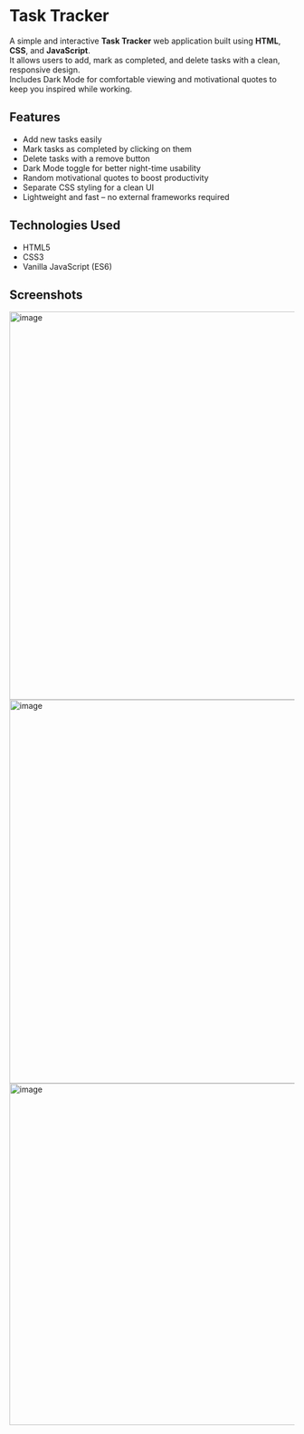 # Task Tracker

A simple and interactive **Task Tracker** web application built using **HTML**, **CSS**, and **JavaScript**.  
It allows users to add, mark as completed, and delete tasks with a clean, responsive design.  
Includes Dark Mode for comfortable viewing and motivational quotes to keep you inspired while working.

## Features
- Add new tasks easily
- Mark tasks as completed by clicking on them
- Delete tasks with a remove button
- Dark Mode toggle for better night-time usability
- Random motivational quotes to boost productivity
- Separate CSS styling for a clean UI
- Lightweight and fast – no external frameworks required

## Technologies Used
- HTML5
- CSS3
- Vanilla JavaScript (ES6)

## Screenshots
<img width="1329" height="686" alt="image" src="https://github.com/user-attachments/assets/4860328b-b750-4ede-a769-1688291f6091" />
<img width="1326" height="678" alt="image" src="https://github.com/user-attachments/assets/2b9cae2a-299e-47e8-a1c8-d00bc684b5c4" />
<img width="1328" height="604" alt="image" src="https://github.com/user-attachments/assets/a62ff50f-1b92-49d4-a3f3-c3dbda7be70f" />



